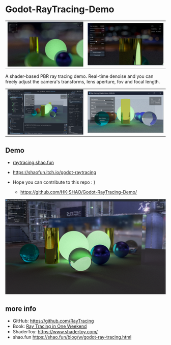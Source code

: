 # Godot-RayTracing-Demo

<table>
    <tr>
        <td ><img width="1000" src="images/2022-11-21-230937.jpg" /></td>
        <td ><img width="1000" src="images/2022-11-21-230202.jpg" /></td>
    </tr>
</table>

A shader-based PBR ray tracing demo. Real-time denoise and you can freely adjust the camera's transforms, lens aperture, fov and focal length.

<table>
    <tr>
        <td ><img width="1000" src="images/p1.png" /></td>
        <td ><img width="1000" src="images/p2.png" /></td>
    </tr>
</table>

## Demo

- [raytracing.shao.fun](https://raytracing.shao.fun)
- https://shaofun.itch.io/godot-raytracing  

- Hope you can contribute to this repo : )
  - https://github.com/HK-SHAO/Godot-RayTracing-Demo/

![](images/2022-11-21-223846.jpg)


## more info

- GitHub: https://github.com/RayTracing
- Book: [Ray Tracing in One Weekend](https://raytracing.github.io/books/RayTracingInOneWeekend.html)
- ShaderToy: https://www.shadertoy.com/
- shao.fun https://shao.fun/blog/w/godot-ray-tracing.html

